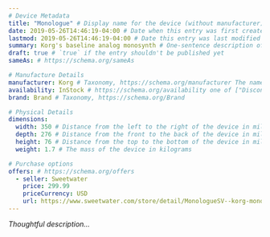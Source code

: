 ```yaml
---
# Device Metadata
title: "Monologue" # Display name for the device (without manufacturer)
date: 2019-05-26T14:46:19-04:00 # Date when this entry was first created
lastmod: 2019-05-26T14:46:19-04:00 # Date this entry was last modified
summary: Korg's baseline analog monosynth # One-sentence description of the device
draft: true # `true` if the entry shouldn't be published yet
sameAs: # https://schema.org/sameAs

# Manufacture Details
manufacturer: Korg # Taxonomy, https://schema.org/manufacturer The name of the company that manufactured this device
availability: InStock # https://schema.org/availability one of ["Discontinued", "LimitedAvailability", "InStock", "PreOrder"]
brand: Brand # Taxonomy, https://schema.org/Brand

# Physical Details
dimensions:
  width: 350 # Distance from the left to the right of the device in millimeters
  depth: 276 # Distance from the front to the back of the device in millimeters
  height: 76 # Distance from the top to the bottom of the device in millimeters
  weight: 1.7 # The mass of the device in kilograms

# Purchase options
offers: # https://schema.org/offers
  - seller: Sweetwater
    price: 299.99
    priceCurrency: USD
    url: https://www.sweetwater.com/store/detail/MonologueSV--korg-monologue-analog-synthesizer-silver
---
```


_Thoughtful description..._
